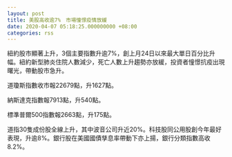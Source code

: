 ```yaml
---
layout: post
title: 美股高收逾7%　市場憧憬疫情放緩
date: 2020-04-07 05:18:25.000000000 +08:00
categories: rss
---
```


紐約股市顯著上升，3個主要指數升逾7%，創上月24日以來最大單日百分比升幅。紐約新型肺炎住院人數減少，死亡人數上升趨勢亦放緩，投資者憧憬抗疫出現曙光，帶動股市急升。

道瓊斯指數收市報22679點，升1627點。

納斯達克指數報7913點，升540點。

標準普爾500指數報2663點，升175點。

道指30隻成份股全線上升，其中波音公司升近20%。科技股同公用股創今年最好表現，升逾8%。銀行股在美國國債孳息率帶動下亦上揚，銀行分類指數高收8.2%。

